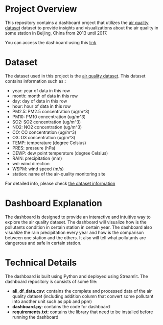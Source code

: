 **Project Overview**
=====================

This repository contains a dashboard project that utilizes the [air quality dataset](https://github.com/marceloreis/HTI/tree/master) dataset to provide insights and visualizations about the air quality in some station in Beijing, China from 2013 until 2017.

You can access the dashboard using this [link](https://air-quality-dashboard-bh5qs9cb47ngyms6pmmytj.streamlit.app/)

**Dataset**
==========

The dataset used in this project is the [air quality dataset](https://github.com/marceloreis/HTI/tree/master). This dataset contains information such as :
- year: year of data in this row 
- month: month of data in this row 
- day: day of data in this row 
- hour: hour of data in this row 
- PM2.5: PM2.5 concentration (ug/m^3)
- PM10: PM10 concentration (ug/m^3)
- SO2: SO2 concentration (ug/m^3)
- NO2: NO2 concentration (ug/m^3)
- CO: CO concentration (ug/m^3)
- O3: O3 concentration (ug/m^3)
- TEMP: temperature (degree Celsius) 
- PRES: pressure (hPa)
- DEWP: dew point temperature (degree Celsius)
- RAIN: precipitation (mm)
- wd: wind direction
- WSPM: wind speed (m/s)
- station: name of the air-quality monitoring site

For detailed info, please check [the dataset information](https://archive.ics.uci.edu/dataset/501/beijing+multi+site+air+quality+data)

**Dashboard Explanation**
=====================

The dashboard is designed to provide an interactive and intuitive way to explore the air quality dataset. The dashboard will visualize how is the pollutants condition in certain station in certain year. The dashboard also visualize the rain precipitation every year and how is the comparison between one station and the others. It also will tell what pollutants are dangerous and safe in certain station.

**Technical Details**
=====================

The dashboard is built using Python and deployed using Streamlit. The dashboard repository is consists of some file:

* **all_df_data.csv**: contains the complete and processed data of the air quality dataset (including addition column that convert some pollutant into another unit such as ppb and ppm)
* **dashboard.py**: contains the code for dashboard
* **requirements.txt**: contains the library that need to be installed before running the dashboard
